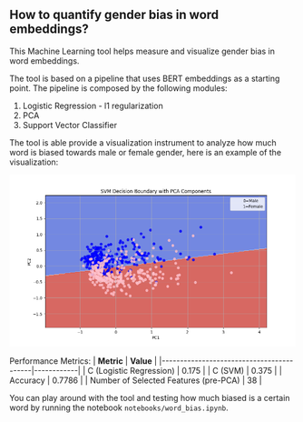 ## How to quantify gender bias in word embeddings?

This Machine Learning tool helps measure and visualize gender bias in word embeddings. 

The tool is based on a pipeline that uses BERT embeddings as a starting point. The pipeline is composed by the following modules:

1. Logistic Regression - l1 regularization
2. PCA
3. Support Vector Classifier

The tool is able provide a visualization instrument to analyze how much word is biased towards male or female gender, here is an example of the visualization:

![SVM with output](output/reports/figures/svm_decision_boundary.png)

Performance Metrics:
| **Metric**                               |  **Value** |
|------------------------------------------|------------|
| C (Logistic Regression)                  | 0.175      |
| C (SVM)                                  | 0.375      |
| Accuracy                                 | 0.7786     |
| Number of Selected Features (pre-PCA)    | 38         |

You can play around with the tool and testing how much biased is a certain word by running the notebook `notebooks/word_bias.ipynb`.